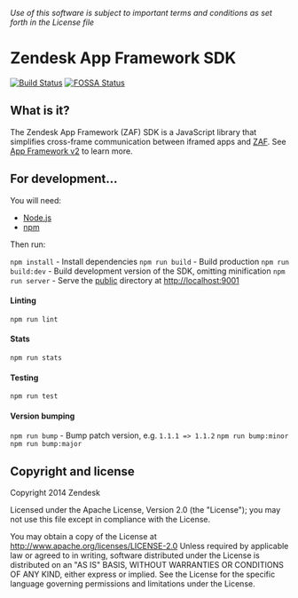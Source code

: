 *Use of this software is subject to important terms and conditions as set forth in the License file*

Zendesk App Framework SDK
=========================

[![Build Status](https://travis-ci.org/zendesk/zendesk_app_framework_sdk.svg?branch=master)](https://travis-ci.org/zendesk/zendesk_app_framework_sdk)
[![FOSSA Status](https://app.fossa.io/api/projects/custom%2B4071%2Fgithub.com%2Fzendesk%2Fzendesk_app_framework_sdk.svg?type=shield)](https://app.fossa.io/projects/custom%2B4071%2Fgithub.com%2Fzendesk%2Fzendesk_app_framework_sdk?ref=badge_shield)


## What is it?

The Zendesk App Framework (ZAF) SDK is a JavaScript library that simplifies cross-frame communication between iframed apps and [ZAF](https://developer.zendesk.com/apps/docs/core-api/client_api). See [App Framework v2](https://developer.zendesk.com/apps/docs/apps-v2/getting_started) to learn more.

## For development...

You will need:

* [Node.js](http://nodejs.org/)
* [npm](https://www.npmjs.org/)

Then run:

`npm install` - Install dependencies
`npm run build` - Build production
`npm run build:dev` - Build development version of the SDK, omitting minification
`npm run server` - Serve the [public](./public) directory at [http://localhost:9001](http://localhost:9001)

#### Linting

`npm run lint`

#### Stats

`npm run stats`

#### Testing

`npm run test`

#### Version bumping

`npm run bump` - Bump patch version, e.g. `1.1.1 => 1.1.2`
`npm run bump:minor`
`npm run bump:major`

## Copyright and license

Copyright 2014 Zendesk

Licensed under the Apache License, Version 2.0 (the "License"); you may not use this file except in compliance with the License.

You may obtain a copy of the License at
http://www.apache.org/licenses/LICENSE-2.0
Unless required by applicable law or agreed to in writing, software distributed under the License is distributed on an "AS IS" BASIS, WITHOUT WARRANTIES OR CONDITIONS OF ANY KIND, either express or implied. See the License for the specific language governing permissions and limitations under the License.
